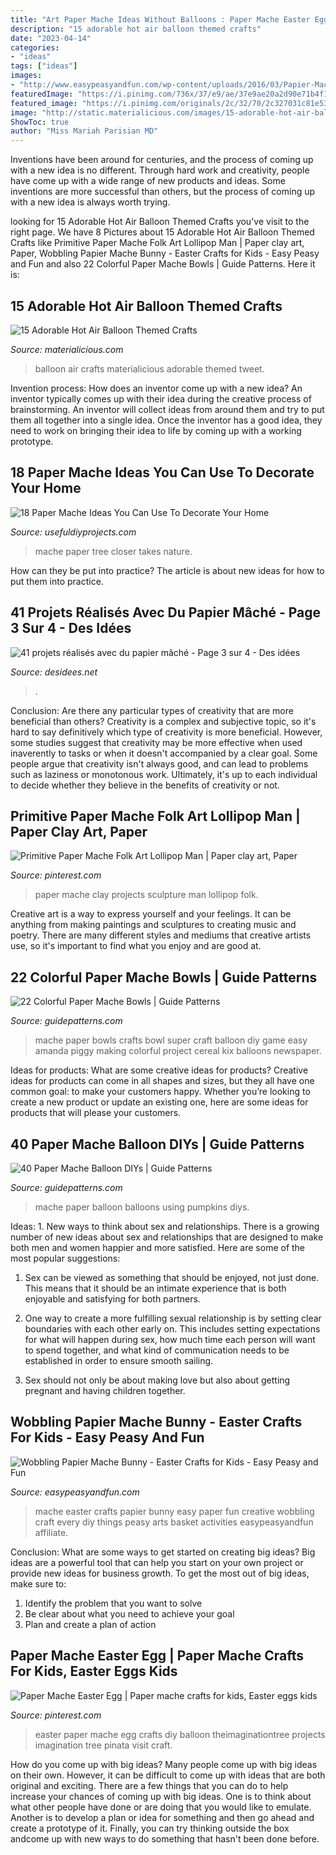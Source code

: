 ```yaml
---
title: "Art Paper Mache Ideas Without Balloons : Paper Mache Easter Egg"
description: "15 adorable hot air balloon themed crafts"
date: "2023-04-14"
categories:
- "ideas"
tags: ["ideas"]
images:
- "http://www.easypeasyandfun.com/wp-content/uploads/2016/03/Papier-Mache-Bunny-Easter-Crafts-for-Kids.jpg"
featuredImage: "https://i.pinimg.com/736x/37/e9/ae/37e9ae20a2d90e71b4f1e36aecdb6b6c--paperclay-paper-mache-art.jpg"
featured_image: "https://i.pinimg.com/originals/2c/32/70/2c327031c81e53cb5955adf406019e78.jpg"
image: "http://static.materialicious.com/images/15-adorable-hot-air-balloon-themed-crafts-o.jpg"
ShowToc: true
author: "Miss Mariah Parisian MD"
---
```



Inventions have been around for centuries, and the process of coming up with a new idea is no different. Through hard work and creativity, people have come up with a wide range of new products and ideas. Some inventions are more successful than others, but the process of coming up with a new idea is always worth trying.

	

		
looking for 15 Adorable Hot Air Balloon Themed Crafts you've visit to the right page. We have 8 Pictures about 15 Adorable Hot Air Balloon Themed Crafts like Primitive Paper Mache Folk Art Lollipop Man | Paper clay art, Paper, Wobbling Papier Mache Bunny - Easter Crafts for Kids - Easy Peasy and Fun and also 22 Colorful Paper Mache Bowls | Guide Patterns. Here it is:
		
    
## 15 Adorable Hot Air Balloon Themed Crafts

<img loading=lazy src="http://static.materialicious.com/images/15-adorable-hot-air-balloon-themed-crafts-o.jpg" onerror="this.onerror=null;this.src='https://tse4.mm.bing.net/th?id=OIP.sNpcmcjZTT4sv261sJhxkgHaLN&amp;pid=15.1';" alt="15 Adorable Hot Air Balloon Themed Crafts">

_Source: materialicious.com_

>balloon air crafts materialicious adorable themed tweet. 

	

Invention process: How does an inventor come up with a new idea?
An inventor typically comes up with their idea during the creative process of brainstorming. An inventor will collect ideas from around them and try to put them all together into a single idea. Once the inventor has a good idea, they need to work on bringing their idea to life by coming up with a working prototype.

    
## 18 Paper Mache Ideas You Can Use To Decorate Your Home

<img loading=lazy src="https://i1.wp.com/usefuldiyprojects.com/wp-content/uploads/2016/10/336bf4eeec5d5fdf0439115718e28f5c.jpg" onerror="this.onerror=null;this.src='https://tse2.mm.bing.net/th?id=OIP.hqOVh7Uq7kHbvVmzCNIgxgAAAA&amp;pid=15.1';" alt="18 Paper Mache Ideas You Can Use To Decorate Your Home">

_Source: usefuldiyprojects.com_

>mache paper tree closer takes nature. 

	

How can they be put into practice?
The article is about new ideas for how to put them into practice.

    
## 41 Projets Réalisés Avec Du Papier Mâché - Page 3 Sur 4 - Des Idées

<img loading=lazy src="http://desidees.net/wp-content/uploads/2017/02/faire-de-la-colle-avec-de-la-farine-pour-appliquer-des-bouts-de-papier-multicolores-sur-des-ballons-decora.jpg" onerror="this.onerror=null;this.src='https://tse4.mm.bing.net/th?id=OIP.r6yCDlXpms02fzegHr6GkAHaLM&amp;pid=15.1';" alt="41 projets réalisés avec du papier mâché - Page 3 sur 4 - Des idées">

_Source: desidees.net_

>. 

	

Conclusion: Are there any particular types of creativity that are more beneficial than others?
Creativity is a complex and subjective topic, so it's hard to say definitively which type of creativity is more beneficial. However, some studies suggest that creativity may be more effective when used inaverently to tasks or when it doesn't accompanied by a clear goal. Some people argue that creativity isn't always good, and can lead to problems such as laziness or monotonous work. Ultimately, it's up to each individual to decide whether they believe in the benefits of creativity or not.

    
## Primitive Paper Mache Folk Art Lollipop Man | Paper Clay Art, Paper

<img loading=lazy src="https://i.pinimg.com/736x/37/e9/ae/37e9ae20a2d90e71b4f1e36aecdb6b6c--paperclay-paper-mache-art.jpg" onerror="this.onerror=null;this.src='https://tse3.mm.bing.net/th?id=OIP.TlxgEtz7fq8TJe_bQnDXgQHaJ4&amp;pid=15.1';" alt="Primitive Paper Mache Folk Art Lollipop Man | Paper clay art, Paper">

_Source: pinterest.com_

>paper mache clay projects sculpture man lollipop folk. 

	

Creative art is a way to express yourself and your feelings. It can be anything from making paintings and sculptures to creating music and poetry. There are many different styles and mediums that creative artists use, so it's important to find what you enjoy and are good at.

    
## 22 Colorful Paper Mache Bowls | Guide Patterns

<img loading=lazy src="http://www.guidepatterns.com/wp-content/uploads/2016/05/Paper-Mache-Bowls-with-Balloons-1.jpg" onerror="this.onerror=null;this.src='https://tse4.mm.bing.net/th?id=OIP.RKrMlKADYezjVyt-EQJStwHaFP&amp;pid=15.1';" alt="22 Colorful Paper Mache Bowls | Guide Patterns">

_Source: guidepatterns.com_

>mache paper bowls crafts bowl super craft balloon diy game easy amanda piggy making colorful project cereal kix balloons newspaper. 

	

Ideas for products: What are some creative ideas for products?
Creative ideas for products can come in all shapes and sizes, but they all have one common goal: to make your customers happy. Whether you’re looking to create a new product or update an existing one, here are some ideas for products that will please your customers.

    
## 40 Paper Mache Balloon DIYs | Guide Patterns

<img loading=lazy src="http://www.guidepatterns.com/wp-content/uploads/2016/05/Paper-Mache-Pumpkins-Using-Balloons.jpg" onerror="this.onerror=null;this.src='https://tse2.mm.bing.net/th?id=OIP.Prz7LKilMy2oi_XEK-bjwgHaFj&amp;pid=15.1';" alt="40 Paper Mache Balloon DIYs | Guide Patterns">

_Source: guidepatterns.com_

>mache paper balloon balloons using pumpkins diys. 

	

Ideas: 1. New ways to think about sex and relationships.
There is a growing number of new ideas about sex and relationships that are designed to make both men and women happier and more satisfied. Here are some of the most popular suggestions:
1. Sex can be viewed as something that should be enjoyed, not just done. This means that it should be an intimate experience that is both enjoyable and satisfying for both partners.

2. One way to create a more fulfilling sexual relationship is by setting clear boundaries with each other early on. This includes setting expectations for what will happen during sex, how much time each person will want to spend together, and what kind of communication needs to be established in order to ensure smooth sailing.

3. Sex should not only be about making love but also about getting pregnant and having children together.

    
## Wobbling Papier Mache Bunny - Easter Crafts For Kids - Easy Peasy And Fun

<img loading=lazy src="http://www.easypeasyandfun.com/wp-content/uploads/2016/03/Papier-Mache-Bunny-Easter-Crafts-for-Kids.jpg" onerror="this.onerror=null;this.src='https://tse3.mm.bing.net/th?id=OIP.8Qw3dyXIpcR-5KZKJiRp1AHaLo&amp;pid=15.1';" alt="Wobbling Papier Mache Bunny - Easter Crafts for Kids - Easy Peasy and Fun">

_Source: easypeasyandfun.com_

>mache easter crafts papier bunny easy paper fun creative wobbling craft every diy things peasy arts basket activities easypeasyandfun affiliate. 

	

Conclusion: What are some ways to get started on creating big ideas?
Big ideas are a powerful tool that can help you start on your own project or provide new ideas for business growth. To get the most out of big ideas, make sure to:
1. Identify the problem that you want to solve
2. Be clear about what you need to achieve your goal
3. Plan and create a plan of action

    
## Paper Mache Easter Egg | Paper Mache Crafts For Kids, Easter Eggs Kids

<img loading=lazy src="https://i.pinimg.com/originals/2c/32/70/2c327031c81e53cb5955adf406019e78.jpg" onerror="this.onerror=null;this.src='https://tse1.mm.bing.net/th?id=OIP.SPXGGZaXboxoJooWVVhnrQHaLG&amp;pid=15.1';" alt="Paper Mache Easter Egg | Paper mache crafts for kids, Easter eggs kids">

_Source: pinterest.com_

>easter paper mache egg crafts diy balloon theimaginationtree projects imagination tree pinata visit craft. 

	

How do you come up with big ideas?
Many people come up with big ideas on their own. However, it can be difficult to come up with ideas that are both original and exciting. There are a few things that you can do to help increase your chances of coming up with big ideas. One is to think about what other people have done or are doing that you would like to emulate. Another is to develop a plan or idea for something and then go ahead and create a prototype of it. Finally, you can try thinking outside the box andcome up with new ways to do something that hasn't been done before.

